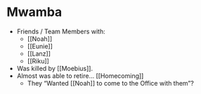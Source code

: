 # Mwamba
- Friends / Team Members with:
	- [[Noah]]
	- [[Eunie]]
	- [[Lanz]]
	- [[Riku]]
- Was killed by [[Moebius]].
- Almost was able to retire… [[Homecoming]]
	- They “Wanted [[Noah]] to come to the Office with them”?